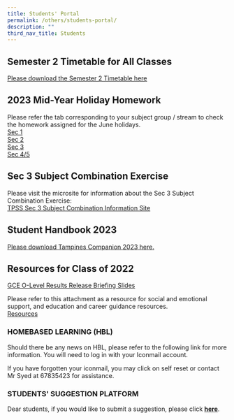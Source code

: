 ```yaml
---
title: Students' Portal
permalink: /others/students-portal/
description: ""
third_nav_title: Students
---
```

## Semester 2 Timetable for All Classes
[Please download the Semester 2 Timetable here](/files/2023%20sem%202%20tt%20final%20classes%20(23%20june).pdf)

## 2023 Mid-Year Holiday Homework
Please refer the tab corresponding to your subject group / stream to check the homework assigned for the June holidays. <br>
[Sec 1](https://docs.google.com/spreadsheets/d/1wpUVmyn85qp0zN1yAJZYZjLmhNXRKIUQ3noTOBCebJ8/edit?usp=sharing)<br>
[Sec 2](https://docs.google.com/spreadsheets/d/1IpFdB5GkmNJ_bWK44OcWquiXXfaPDaCaGapgovH9IJs/edit?usp=sharing)<br>
[Sec 3](https://docs.google.com/spreadsheets/d/16dWJ6W0g27deLNFz01pg-eT6uPJr8gvrFuAd3I4n0o8/edit?usp=sharing)<br>
[Sec 4/5](https://docs.google.com/spreadsheets/d/1xzr-kWIyglamNplOuJzUttvILHO9uzqIBshoQsMr15w/edit?usp=sharing)

## Sec 3 Subject Combination Exercise
Please visit the microsite for information about the Sec 3 Subject Combination Exercise:
<br>[TPSS Sec 3 Subject Combination Information Site](https://sites.google.com/moe.edu.sg/tpsssubjectcombi/home)
## Student Handbook 2023
[Please download Tampines Companion 2023 here. ](/files/tampines%20companion%202023%20version.pdf)
## Resources for Class of 2022

[GCE O-Level Results Release Briefing Slides](/files/2022%20O-Level%20ECG%20%20Briefing%20Slides%20for%20Students_TPSS%20-%2012%20Jan%20%202023.pdf)

Please refer to this attachment as a resource for social and emotional support, and education and career guidance resources. <br>
[Resources](/files/Student%20Resource_O-Level.pdf)

### HOMEBASED LEARNING (HBL)

Should there be any news on HBL, please refer to the following link for more information. You will need to log in with your Iconmail account.  
  
If you have forgotten your iconmail, you may click on self reset or contact Mr Syed at 67835423 for assistance.

### STUDENTS' SUGGESTION PLATFORM&nbsp;

Dear students, if you would like to submit a suggestion, please click&nbsp;[**here**](https://docs.google.com/forms/d/e/1FAIpQLSd0DVbapkQ1kSpGcwO3ws9aBsnvS2le1xz7iSTZ17LJTgWRJQ/viewform?usp=sf_link).